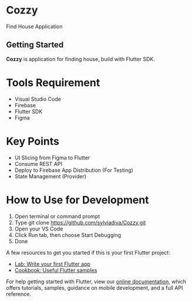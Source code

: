 # Cozzy

Find House Application

## Getting Started

**Cozzy** is application for finding house, build with Flutter SDK.

# Tools Requirement
- Visual Studio Code
- Firebase
- Flutter SDK
- Figma

# Key Points
- UI Slicing from Figma to Flutter
- Consume REST API
- Deploy to Firebase App Distribution (For Testing)
- State Management (Provider)

# How to Use for Development
1. Open terminal or command prompt
2. Type git clone https://github.com/sylviadiva/Cozzy.git 
3. Open your VS Code 
4. Click Run tab, then choose Start Debugging
5. Done

A few resources to get you started if this is your first Flutter project:

- [Lab: Write your first Flutter app](https://flutter.dev/docs/get-started/codelab)
- [Cookbook: Useful Flutter samples](https://flutter.dev/docs/cookbook)

For help getting started with Flutter, view our
[online documentation](https://flutter.dev/docs), which offers tutorials,
samples, guidance on mobile development, and a full API reference.
